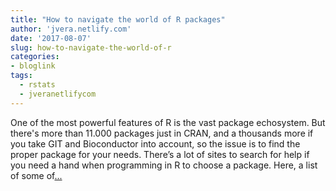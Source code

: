 ```yaml
---
title: "How to navigate the world of R packages"
author: 'jvera.netlify.com'
date: '2017-08-07'
slug: how-to-navigate-the-world-of-r
categories:
- bloglink
tags:
  - rstats
  - jveranetlifycom
---
```


One of the most powerful features of R is the vast package echosystem. But there's more than 11.000 packages just in CRAN, and a thousands more if you take GIT and Bioconductor into account, so the issue is to find the proper package for your needs. There’s a lot of sites to search for help if you need a hand when programming in R to choose a package. Here, a list of some of[... <i class="fas fa-external-link-alt"></i>](http://jvera.netlify.com/post/2017/08/07/how-to-navigate-the-more-than-11k-r-packages/)

